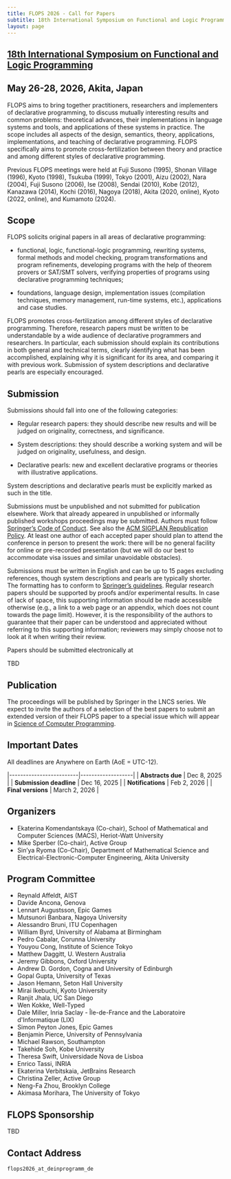 ```yaml
---
title: FLOPS 2026 - Call for Papers
subtitle: 18th International Symposium on Functional and Logic Programming
layout: page
---
```


## [18th International Symposium on Functional and Logic Programming](../)
## May 26-28, 2026, Akita, Japan

FLOPS aims to bring together practitioners, researchers and implementers
of declarative programming, to discuss mutually interesting results and
common problems: theoretical advances, their implementations in language
systems and tools, and applications of these systems in practice. The
scope includes all aspects of the design, semantics, theory,
applications, implementations, and teaching of declarative programming.
FLOPS specifically aims to promote cross-fertilization between theory
and practice and among different styles of declarative programming.

Previous FLOPS meetings were held at Fuji Susono (1995), Shonan Village
(1996), Kyoto (1998), Tsukuba (1999), Tokyo (2001), Aizu (2002), Nara
(2004), Fuji Susono (2006), Ise (2008), Sendai (2010), Kobe (2012),
Kanazawa (2014), Kochi (2016), Nagoya (2018), Akita (2020, online), 
Kyoto (2022, online), and Kumamoto (2024). 

## Scope

FLOPS solicits original papers in all areas of declarative programming:

* functional, logic, functional-logic programming, rewriting systems,
formal methods and model checking, program transformations and program
refinements, developing programs with the help of theorem provers or
SAT/SMT solvers, verifying properties of programs using declarative
programming techniques;

* foundations, language design, implementation issues (compilation
techniques, memory management, run-time systems, etc.), applications and
case studies.

FLOPS promotes cross-fertilization among different styles of declarative
programming. Therefore, research papers must be written to be
understandable by a wide audience of declarative programmers and
researchers. In particular, each submission should explain its
contributions in both general and technical terms, clearly identifying
what has been accomplished, explaining why it is significant for its
area, and comparing it with previous work. Submission of system
descriptions and declarative pearls are especially encouraged.

## Submission

Submissions should fall into one of the following categories:

* Regular research papers: they should describe new results and will be
judged on originality, correctness, and significance.

* System descriptions: they should describe a working system and will be
judged on originality, usefulness, and design.

* Declarative pearls: new and excellent declarative programs or theories
with illustrative applications.

System descriptions and declarative pearls must be explicitly marked as
such in the title. 

Submissions must be unpublished and not submitted for publication
elsewhere. Work that already appeared in unpublished or informally
published workshops proceedings may be submitted. Authors must follow
[Springer’s Code of
Conduct](https://www.springernature.com/gp/authors/book-authors-code-of-conduct). See
also the 
[ACM SIGPLAN Republication
Policy](http://www.sigplan.org/Resources/Policies/Republication).
At least one author of each accepted paper should plan to
attend the conference in person to present the work: there will be no
general facility for online or pre-recorded presentation (but we will
do our best to accommodate visa issues and similar unavoidable
obstacles).

Submissions must be written in English and can be up to 15 pages
excluding references, though system descriptions and pearls are
typically shorter. The formatting has to conform to 
[Springer’s
guidelines](https://www.springer.com/gp/computer-science/lncs/conference-proceedings-guidelines).
Regular research papers should be supported by proofs
and/or experimental results. In case of lack of space, this supporting
information should be made accessible otherwise (e.g., a link to a
web page or an appendix, which does not count towards the
page limit). However, it is the responsibility of the authors to
guarantee that their paper can be understood and appreciated without
referring to this supporting information; reviewers may simply choose
not to look at it when writing their review.

Papers should be submitted electronically at

   TBD

## Publication

The proceedings will be published by Springer in the LNCS series. We
expect to invite the authors of a selection of the best papers to submit
an extended version of their FLOPS paper to a special issue which will
appear in [Science of Computer Programming](https://www.sciencedirect.com/journal/science-of-computer-programming).

## Important Dates

All deadlines are Anywhere on Earth (AoE = UTC-12).

|-------------------------|-------------------|
| **Abstracts due**    | Dec 8, 2025    |
| **Submission deadline** | Dec 16, 2025    |
| **Notifications**   | Feb 2, 2026  |
| **Final versions**            | March 2, 2026 |

## Organizers

- Ekaterina Komendantskaya (Co-chair), School of Mathematical and
  Computer Sciences (MACS), Heriot-Watt University
- Mike Sperber (Co-chair), Active Group
- Sin’ya Ryoma (Co-Chair), Department of Mathematical Science and
  Electrical-Electronic-Computer Engineering, Akita University

## Program Committee

- Reynald Affeldt, AIST 
- Davide Ancona, Genova 
- Lennart Augustsson, Epic Games
- Mutsunori Banbara, Nagoya University
- Alessandro  Bruni, ITU Copenhagen
- William Byrd, University of Alabama at Birmingham
- Pedro Cabalar, Corunna University
- Youyou Cong, Institute of Science Tokyo
- Matthew Daggitt, U. Western Australia
- Jeremy Gibbons, Oxford University
- Andrew D. Gordon, Cogna and University of Edinburgh
- Gopal Gupta, University of Texas
- Jason Hemann, Seton Hall University
- Mirai Ikebuchi, Kyoto University
- Ranjit Jhala, UC San Diego
- Wen Kokke, Well-Typed
- Dale Miller, Inria Saclay - Île-de-France and the Laboratoire d'Informatique (LIX)
- Simon Peyton Jones, Epic Games
- Benjamin Pierce, University of Pennsylvania
- Michael Rawson, Southampton
- Takehide Soh, Kobe University
- Theresa Swift, Universidade Nova de Lisboa
- Enrico Tassi, INRIA
- Ekaterina Verbitskaia, JetBrains Research
- Christina Zeller, Active Group
- Neng-Fa Zhou, Brooklyn College
- Akimasa Morihara, The University of Tokyo

## FLOPS Sponsorship

TBD

## Contact Address

`flops2026_at_deinprogramm_de`
